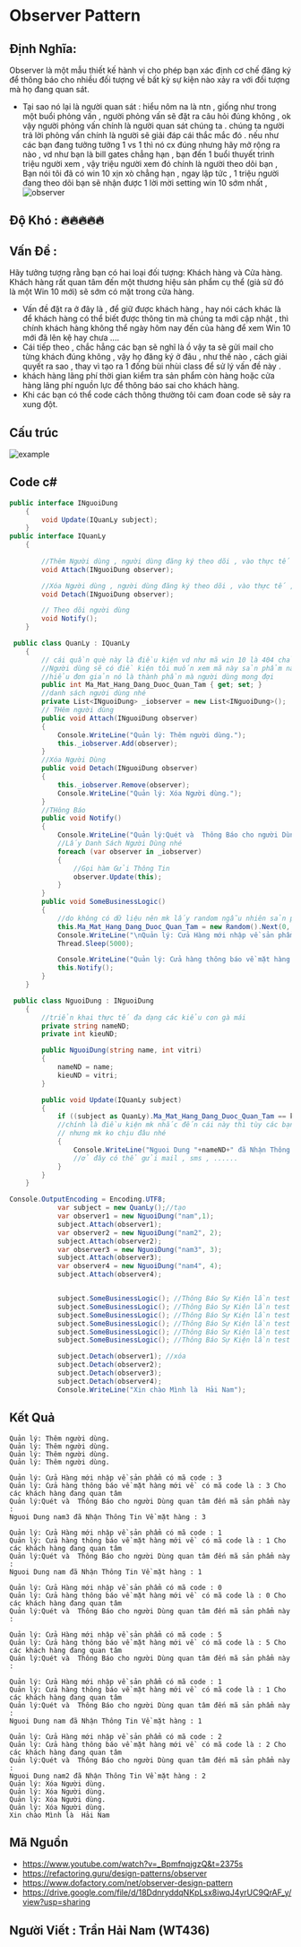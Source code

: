 # Observer Pattern

## Định Nghĩa: 
 Observer là một mẫu thiết kế hành vi cho phép bạn xác định cơ chế đăng ký để thông báo cho nhiều đối tượng về bất kỳ sự kiện nào xảy ra với đối tượng mà họ đang quan sát.
-  Tại sao nó lại là người quan sát : hiểu nôm na là ntn , giống như trong một  buổi phỏng vấn , người phỏng vấn sẽ đặt ra câu hỏi đúng không , ok vậy người phỏng vấn chính là người quan sát chúng ta . chúng ta người trả lời phỏng vấn chính là người sẽ giải đáp cái thắc mắc đó . nếu như các bạn đang tưởng tưởng 1 vs 1 thì nó cx đúng nhưng hãy mở rộng ra nào , vd như bạn là bill gates chẳng hạn , bạn đến 1 buổi thuyết trình triệu người xem , vậy triệu người xem đó chính là người theo dõi bạn , Bạn nói tôi đã có win 10 xịn xò  chẳng hạn , ngay lập tức , 1 triệu người đang theo dõi bạn sẽ nhận được 1 lời mời setting win 10  sớm nhất , 
![observer](https://user-images.githubusercontent.com/63473793/90074489-8f8afb00-dd25-11ea-873c-b735ec43a368.png)
## Độ Khó : 🔥🔥🔥🔥🔥
## Vấn Đề :
  Hãy tưởng tượng rằng bạn có hai loại đối tượng: Khách hàng và Cửa hàng. Khách hàng rất quan tâm đến một thương hiệu sản phẩm cụ thể (giả sử đó là một Win 10 mới) sẽ sớm có mặt trong cửa hàng.
-  Vấn đề đặt ra ở đây là , để giữ được khách hàng , hay nói cách khác là để  khách hàng có thể biết được thông tin mà chúng ta mới cập nhật , thì  chính khách hàng không thể ngày hôm nay đến của hàng để xem Win 10   mới đã lên kệ hay chưa ....
- Cái tiếp theo , chắc hẳng các bạn sẽ nghĩ là ồ vậy ta sẽ gửi mail cho từng khách đúng không , vậy họ đăng ký ở đâu , như thế nào ,  cách giải quyết ra sao , thay vì tạo ra 1 đống bùi nhùi class để sử lý vấn đề này .
-  khách hàng lãng phí thời gian kiểm tra sản phẩm còn hàng hoặc cửa hàng lãng phí nguồn lực để thông báo sai cho khách hàng.
-  Khi các bạn có thể code cách thông thường  tôi cam đoan code sẽ sảy ra  xung đột. 

## Cấu trúc 
![example](https://user-images.githubusercontent.com/63473793/90077450-57d38180-dd2c-11ea-8bc7-1375d2091987.png)
## Code c#
```c#
public interface INguoiDung
    {
        void Update(IQuanLy subject); 
    }
public interface IQuanLy
    {
        
        //Thêm Người dùng , người dùng đăng ký theo dõi , vào thực tế , các bạn triển khai mạnh ra nhé 
        void Attach(INguoiDung observer);

        //Xóa Người dùng , người dùng đăng ký theo dõi , vào thực tế , các bạn triển khai mạnh ra nhé
        void Detach(INguoiDung observer);

        // Theo dõi người dùng
        void Notify();
    }

 public class QuanLy : IQuanLy
    {
        // cái quần què này là điều kiện vd như mã win 10 là 404 chảng hạn 
        //Người dùng sẽ có điề kiện tôi muốn xem mã này sản phẩm này balabla 
        //hiểu đơn giản nó là thành phần mà người dùng mong đợi
        public int Ma_Mat_Hang_Dang_Duoc_Quan_Tam { get; set; }
        //danh sách người dùng nhé
        private List<INguoiDung> _iobserver = new List<INguoiDung>();
        // THêm người dùng
        public void Attach(INguoiDung observer)
        {
            Console.WriteLine("Quản lý: Thêm người dùng.");
            this._iobserver.Add(observer);
        }
        //Xóa Người Dùng
        public void Detach(INguoiDung observer)
        {
            this._iobserver.Remove(observer);
            Console.WriteLine("Quản lý: Xóa Người dùng.");
        }
        //THông Báo
        public void Notify()
        {
            Console.WriteLine("Quản lý:Quét và  Thông Báo cho người Dùng quan tâm đến mã sản phẩm này : ");
            //Lấy Danh Sách Người Dùng nhé
            foreach (var observer in _iobserver)
            {
                //Gọi hàm Gửi Thông Tin 
                observer.Update(this);
            }
        }
        public void SomeBusinessLogic()
        {
            //do không có dữ liệu nên mk lấy random ngẫu nhiên sản phẩm nhé
            this.Ma_Mat_Hang_Dang_Duoc_Quan_Tam = new Random().Next(0, 6);
            Console.WriteLine("\nQuản lý: Cửa Hàng mới nhập về sản phẩm có mã code : " + this.Ma_Mat_Hang_Dang_Duoc_Quan_Tam);
            Thread.Sleep(5000);

            Console.WriteLine("Quản lý: Cửa hàng thông báo về mặt hàng mới về  có mã code là : " + this.Ma_Mat_Hang_Dang_Duoc_Quan_Tam +" Cho các khách hàng đang quan tâm ");
            this.Notify();
        }
    }

 public class NguoiDung : INguoiDung
    {
        //triển khai thực tế đa dạng các kiểu con gà mái
        private string nameND;
        private int kieuND;

        public NguoiDung(string name, int vitri)
        {
            nameND = name;
            kieuND = vitri;
        }

        public void Update(IQuanLy subject)
        {
            if ((subject as QuanLy).Ma_Mat_Hang_Dang_Duoc_Quan_Tam == kieuND)
            //chính là điều kiện mk nhắc đến cái này thì tùy các bạn muốn làm ntn , bỏ cx dk ,
            // nhưng mk ko chịu đâu nhé 
            {
                Console.WriteLine("Nguoi Dung "+nameND+" đã Nhận Thông Tin Về mặt hàng : " + (subject as QuanLy).Ma_Mat_Hang_Dang_Duoc_Quan_Tam);
                //ở đây có thể gửi mail , sms , ......
            }
        }
    }

Console.OutputEncoding = Encoding.UTF8;
            var subject = new QuanLy();//tạo
            var observer1 = new NguoiDung("nam",1);
            subject.Attach(observer1);
            var observer2 = new NguoiDung("nam2", 2);
            subject.Attach(observer2);
            var observer3 = new NguoiDung("nam3", 3);
            subject.Attach(observer3);
            var observer4 = new NguoiDung("nam4", 4);
            subject.Attach(observer4);


            subject.SomeBusinessLogic(); //Thông Báo Sự Kiện lần test 1
            subject.SomeBusinessLogic(); //Thông Báo Sự Kiện lần test 2
            subject.SomeBusinessLogic(); //Thông Báo Sự Kiện lần test 3
            subject.SomeBusinessLogic(); //Thông Báo Sự Kiện lần test 4
            subject.SomeBusinessLogic(); //Thông Báo Sự Kiện lần test 5
            subject.SomeBusinessLogic(); //Thông Báo Sự Kiện lần test 6

            subject.Detach(observer1); //xóa
            subject.Detach(observer2);
            subject.Detach(observer3);
            subject.Detach(observer4);
            Console.WriteLine("Xin chào Mình là  Hải Nam");
```
## Kết Quả 
```console
Quản lý: Thêm người dùng.
Quản lý: Thêm người dùng.
Quản lý: Thêm người dùng.
Quản lý: Thêm người dùng.

Quản lý: Cửa Hàng mới nhập về sản phẩm có mã code : 3
Quản lý: Cửa hàng thông báo về mặt hàng mới về  có mã code là : 3 Cho các khách hàng đang quan tâm
Quản lý:Quét và  Thông Báo cho người Dùng quan tâm đến mã sản phẩm này :
Nguoi Dung nam3 đã Nhận Thông Tin Về mặt hàng : 3

Quản lý: Cửa Hàng mới nhập về sản phẩm có mã code : 1
Quản lý: Cửa hàng thông báo về mặt hàng mới về  có mã code là : 1 Cho các khách hàng đang quan tâm
Quản lý:Quét và  Thông Báo cho người Dùng quan tâm đến mã sản phẩm này :
Nguoi Dung nam đã Nhận Thông Tin Về mặt hàng : 1

Quản lý: Cửa Hàng mới nhập về sản phẩm có mã code : 0
Quản lý: Cửa hàng thông báo về mặt hàng mới về  có mã code là : 0 Cho các khách hàng đang quan tâm
Quản lý:Quét và  Thông Báo cho người Dùng quan tâm đến mã sản phẩm này :

Quản lý: Cửa Hàng mới nhập về sản phẩm có mã code : 5
Quản lý: Cửa hàng thông báo về mặt hàng mới về  có mã code là : 5 Cho các khách hàng đang quan tâm
Quản lý:Quét và  Thông Báo cho người Dùng quan tâm đến mã sản phẩm này :

Quản lý: Cửa Hàng mới nhập về sản phẩm có mã code : 1
Quản lý: Cửa hàng thông báo về mặt hàng mới về  có mã code là : 1 Cho các khách hàng đang quan tâm
Quản lý:Quét và  Thông Báo cho người Dùng quan tâm đến mã sản phẩm này :
Nguoi Dung nam đã Nhận Thông Tin Về mặt hàng : 1

Quản lý: Cửa Hàng mới nhập về sản phẩm có mã code : 2
Quản lý: Cửa hàng thông báo về mặt hàng mới về  có mã code là : 2 Cho các khách hàng đang quan tâm
Quản lý:Quét và  Thông Báo cho người Dùng quan tâm đến mã sản phẩm này :
Nguoi Dung nam2 đã Nhận Thông Tin Về mặt hàng : 2
Quản lý: Xóa Người dùng.
Quản lý: Xóa Người dùng.
Quản lý: Xóa Người dùng.
Quản lý: Xóa Người dùng.
Xin chào Mình là  Hải Nam
```
## Mã Nguồn 
- https://www.youtube.com/watch?v=_BpmfnqjgzQ&t=2375s
- https://refactoring.guru/design-patterns/observer
- https://www.dofactory.com/net/observer-design-pattern
- https://drive.google.com/file/d/18DdnryddqNKpLsx8iwqJ4yrUC9QrAF_y/view?usp=sharing
## Người Viết : Trần Hải Nam (WT436)